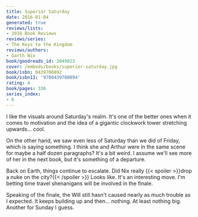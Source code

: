 ```yaml
---
title: Superior Saturday
date: 2016-01-04
generated: true
reviews/lists:
- 2016 Book Reviews
reviews/series:
- The Keys to the Kingdom
reviews/authors:
- Garth Nix
book/goodreads_id: 2049823
cover: /embeds/books/superior-saturday.jpg
book/isbn: 0439700892
book/isbn13: '9780439700894'
rating: 4
book/pages: 336
series_index:
- 6
---
```

I like the visuals around Saturday's realm. It's one of the better ones when it comes to motivation and the idea of a gigantic clockwork tower stretching upwards... cool.  

On the other hand, we saw even less of Saturday than we did of Friday, which is saying something. I think she and Arthur were in the same scene for maybe a half dozen paragraphs? It's a bit weird. I assume we'll see more of her in the next book, but it's something of a departure.  

<!--more-->

Back on Earth, things continue to escalate. Did Nix really  {{< spoiler >}}drop a nuke on the city?{{< /spoiler >}}  Looks like. It's an interesting move. I'm betting time travel shenanigans will be involved in the finale.  

Speaking of the finale, the Will still hasn't caused nearly as much trouble as I expected. It keeps building up and then... nothing. At least nothing big. Another for Sunday I guess.